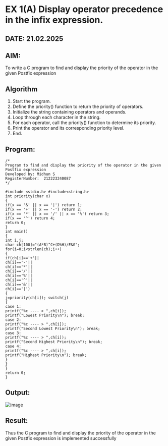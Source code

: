 # EX 1(A) Display operator precedence in the infix expression.
## DATE: 21.02.2025
## AIM:
To write a C program to find and display the priority of the operator in the given Postfix expression

## Algorithm
1. Start the program.
2. Define the priority() function to return the priority of operators.
3. Initialize the string containing operators and operands.
4. Loop through each character in the string.
5. For each operator, call the priority() function to determine its priority.
6. Print the operator and its corresponding priority level.
7. End.
## Program:
```
/*
Program to find and display the priority of the operator in the given Postfix expression
Developed by: Midhun S
RegisterNumber:  212223240087
*/

#include <stdio.h> #include<string.h>
int priority(char x)
{
if(x == '&' || x == '|') return 1;
if(x == '+' || x == '-') return 2;
if(x == '*' || x == '/' || x == '%') return 3;
if(x == '^') return 4;
return 0;
}
int main()
{
int i,j;
char ch[100]="(A*B)^C+(D%H)/F&G";
for(i=0;i<strlen(ch);i++)
{
if(ch[i]=='+'||
ch[i]=='-'||
ch[i]=='*'||
ch[i]=='/'||
ch[i]=='%'||
ch[i]=='^'||
ch[i]=='&'||
ch[i]=='|')
{
j=priority(ch[i]); switch(j)
{
case 1:
printf("%c ---- > ",ch[i]);
printf("Lowest Priority\n"); break;
case 2:
printf("%c ---- > ",ch[i]);
printf("Second Lowest Priority\n"); break;
case 3:
printf("%c ---- > ",ch[i]);
printf("Second Highest Priority\n"); break;
case 4:
printf("%c ---- > ",ch[i]);
printf("Highest Priority\n"); break;
}
}
}
return 0;
}
```

## Output:
![image](https://github.com/user-attachments/assets/bded7f3b-b721-49bc-b1fb-33a4754c533d)



## Result:
Thus the C program to find and display the priority of the operator in the given Postfix expression is implemented successfully
